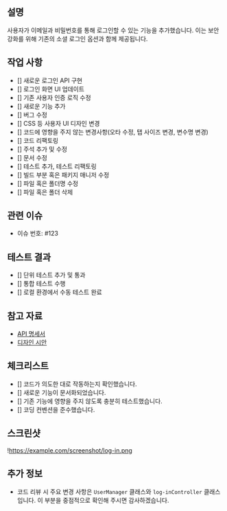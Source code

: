 ## 설명

사용자가 이메일과 비밀번호를 통해 로그인할 수 있는 기능을 추가했습니다. 이는 보안 강화를 위해 기존의 소셜 로그인 옵션과 함께 제공됩니다.

## 작업 사항

- [] 새로운 로그인 API 구현
- [] 로그인 화면 UI 업데이트
- [] 기존 사용자 인증 로직 수정
- [] 새로운 기능 추가
- [] 버그 수정
- [] CSS 등 사용자 UI 디자인 변경
- [] 코드에 영향을 주지 않는 변경사항(오타 수정, 탭 사이즈 변경, 변수명 변경)
- [] 코드 리팩토링
- [] 주석 추가 및 수정
- [] 문서 수정
- [] 테스트 추가, 테스트 리팩토링
- [] 빌드 부분 혹은 패키지 매니저 수정
- [] 파일 혹은 폴더명 수정
- [] 파일 혹은 폴더 삭제

## 관련 이슈

- 이슈 번호: #123

## 테스트 결과

- [] 단위 테스트 추가 및 통과
- [] 통합 테스트 수행
- [] 로컬 환경에서 수동 테스트 완료

## 참고 자료

- [API 명세서](https://example.com/api-docs)
- [디자인 시안](https://example.com/design)

## 체크리스트

- [] 코드가 의도한 대로 작동하는지 확인했습니다.
- [] 새로운 기능이 문서화되었습니다.
- [] 기존 기능에 영향을 주지 않도록 충분히 테스트했습니다.
- [] 코딩 컨벤션을 준수했습니다.

## 스크린샷

!https://example.com/screenshot/log-in.png

## 추가 정보

- 코드 리뷰 시 주요 변경 사항은 `UserManager` 클래스와 `log-inController` 클래스입니다. 이 부분을 중점적으로 확인해 주시면 감사하겠습니다.
